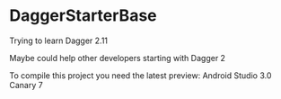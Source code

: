 # DaggerStarterBase

Trying to learn Dagger 2.11

Maybe could help other developers starting with Dagger 2

To compile this project you need the latest preview:  Android Studio 3.0 Canary 7
